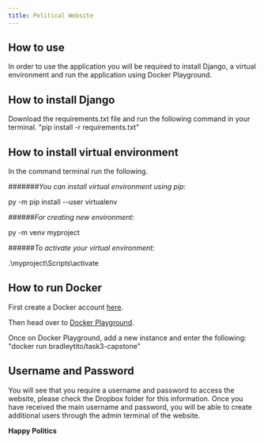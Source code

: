 ```yaml
---
title: Political Website
---
```


## How to use
In order to use the application you will be required to install Django, a virtual environment and run the application using Docker Playground.

## How to install Django
Download the requirements.txt file and run the following command in your terminal.
"pip install -r requirements.txt"

## How to install virtual environment
In the command terminal run the following.

#######*You can install virtual environment using pip:*

py -m pip install --user virtualenv
 
######*For creating new environment:*

py -m venv myproject
 
######*To activate your virtual environment:*

.\myproject\Scripts\activate

## How to run Docker
First create a Docker account [here](https://hub.docker.com/).

Then head over to [Docker Playground](https://labs.play-with-docker.com/).

Once on Docker Playground, add a new instance and enter the following:
	"docker run bradleytito/task3-capstone"

## Username and Password
You will see that you require a username and password to access the website, please check the Dropbox folder for this information.
Once you have received the main username and password, you will be able to create additional users through the admin terminal of the website.

**Happy Politics**

